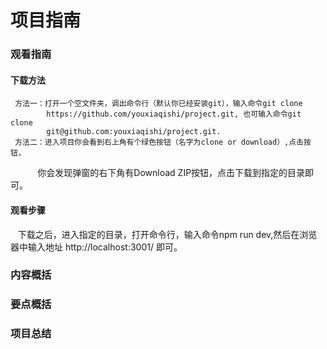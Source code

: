 # 项目指南

### 观看指南
#### 下载方法
     方法一：打开一个空文件夹，调出命令行（默认你已经安装git），输入命令git clone 
            https://github.com/youxiaqishi/project.git, 也可输入命令git clone 
            git@github.com:youxiaqishi/project.git.
     方法二：进入项目你会看到右上角有个绿色按钮（名字为clone or download）,点击按钮，
            你会发现弹窗的右下角有Download ZIP按钮，点击下载到指定的目录即可。
#### 观看步骤
    下载之后，进入指定的目录，打开命令行，输入命令npm run dev,然后在浏览器中输入地址 http://localhost:3001/ 即可。

### 内容概括

### 要点概括

### 项目总结
